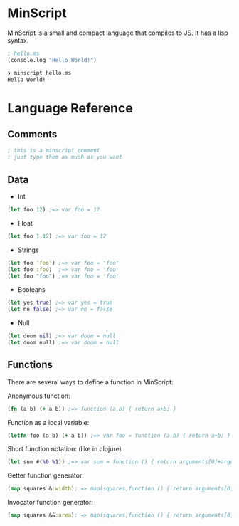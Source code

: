 MinScript
=========

MinScript is a small and compact language that compiles to JS. It has a lisp
syntax.

```clojure
; hello.ms
(console.log "Hello World!")
```

```bash
❯ minscript hello.ms
Hello World!
```

# Language Reference
## Comments
```clojure
; this is a minscript comment
; just type them as much as you want
```

## Data
- Int
```clojure
(let foo 12) ;=> var foo = 12
```
- Float
```clojure
(let foo 1.12) ;=> var foo = 12
```
- Strings
```clojure
(let foo 'foo') ;=> var foo = 'foo'
(let foo :foo)  ;=> var foo = 'foo'
(let foo "foo") ;=> var foo = 'foo'
```
- Booleans
```clojure
(let yes true) ;=> var yes = true
(let no false) ;=> var no = false
```
- Null
```clojure
(let doom nil) ;=> var doom = null
(let doom null) ;=> var doom = null
```

## Functions
There are several ways to define a function in MinScript:

Anonymous function:
```clojure
(fn (a b) (+ a b)) ;=> function (a,b) { return a+b; }
```
Function as a local variable:
```clojure
(letfn foo (a b) (+ a b)) ;=> var foo = function (a,b) { return a+b; }
```
Short function notation: (like in clojure)
```clojure
(let sum #(%0 %1)) ;=> var sum = function () { return arguments[0]+arguments[1]; }
```
Getter function generator:
```clojure
(map squares &:width); => map(squares,function () { return arguments[0].width; })
```
Invocator function generator:
```clojure
(map squares &&:area); => map(squares,function () { return arguments[0].area(); })
```
